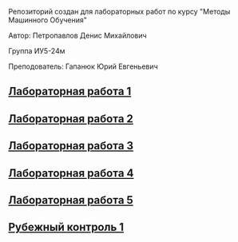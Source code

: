 Репозиторий создан для лабораторных работ по курсу "Методы Машинного Обучения"

Автор: Петропавлов Денис Михайлович

Группа ИУ5-24м

Преподователь: Гапанюк Юрий Евгеньевич

[Лабораторная работа 1](https://github.com/wonder1969/mmo_lab/tree/master/Lab1)
---
[Лабораторная работа 2](https://github.com/wonder1969/mmo_lab/tree/master/Lab2)
---
[Лабораторная работа 3](https://github.com/wonder1969/mmo_lab/tree/master/Lab3)
---
[Лабораторная работа 4](https://github.com/wonder1969/mmo_lab/tree/master/Lab4)
---
[Лабораторная работа 5](https://github.com/wonder1969/mmo_lab/tree/master/Lab5)
---
[Рубежный контроль 1](https://github.com/wonder1969/mmo_lab/tree/master/RK1)
---